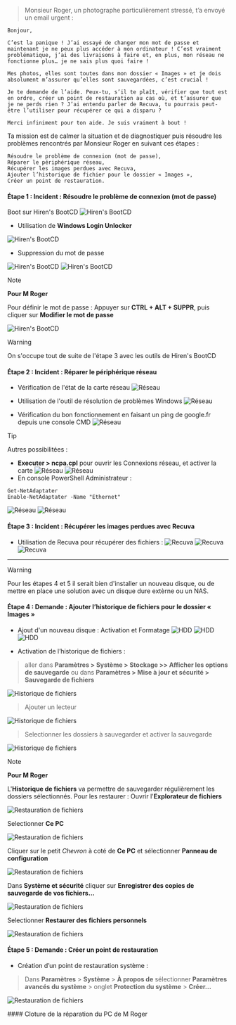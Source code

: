 > Monsieur Roger, un photographe particulièrement stressé, t’a envoyé un email urgent :

    Bonjour,

    C’est la panique ! J’ai essayé de changer mon mot de passe et maintenant je ne peux plus accéder à mon ordinateur ! C’est vraiment problématique, j’ai des livraisons à faire et, en plus, mon réseau ne fonctionne plus… je ne sais plus quoi faire !

    Mes photos, elles sont toutes dans mon dossier « Images » et je dois absolument m’assurer qu’elles sont sauvegardées, c’est crucial !

    Je te demande de l’aide. Peux-tu, s’il te plaît, vérifier que tout est en ordre, créer un point de restauration au cas où, et t’assurer que je ne perds rien ? J’ai entendu parler de Recuva, tu pourrais peut-être l’utiliser pour récupérer ce qui a disparu ?

    Merci infiniment pour ton aide. Je suis vraiment à bout !

Ta mission est de calmer la situation et de diagnostiquer puis résoudre les problèmes rencontrés par Monsieur Roger en suivant ces étapes :

    Résoudre le problème de connexion (mot de passe),
    Réparer le périphérique réseau,
    Récupérer les images perdues avec Recuva,
    Ajouter l’historique de fichier pour le dossier « Images »,
    Créer un point de restauration.

#### Étape 1 : Incident : Résoudre le problème de connexion (mot de passe)

Boot sur Hiren's BootCD
![**Hiren's BootCD**](./images/00.png)

- Utilisation de **Windows Login Unlocker**

![**Hiren's BootCD**](./images/01-1.png)

- Suppression du mot de passe

![**Hiren's BootCD**](./images/01-2.png)
![**Hiren's BootCD**](./images/01-3.png)
> [!NOTE]
> **Pour M Roger**
> 
> Pour définir le mot de passe :
> Appuyer sur **CTRL + ALT + SUPPR**, puis cliquer sur **Modifier le mot de passe**

![**Hiren's BootCD**](./images/01-4.png)


> [!WARNING]
> On s'occupe tout de suite de l'étape 3 avec les outils de Hiren's BootCD

#### Étape 2 : Incident : Réparer le périphérique réseau



- Vérification de l'état de la carte réseau 
![**Réseau**](./images/02-1.png)

- Utilisation de l'outil de résolution de problèmes Windows
![**Réseau**](./images/02-2.png)

- Vérification du bon fonctionnement en faisant un ping de google.fr depuis une console CMD
![**Réseau**](./images/02-3.png)

> [!TIP]
> Autres possibilitées :
> - **Executer > ncpa.cpl** pour ouvrir les Connexions réseau, et activer la carte 
![**Réseau**](./images/02-4.png)
![**Réseau**](./images/02-5.png)
> - En console PowerShell Administrateur : 
> ```
> Get-NetAdaptater
> Enable-NetAdaptater -Name "Ethernet"
> ```
> ![**Réseau**](./images/02-7.png)
> ![**Réseau**](./images/02-8.png)


#### Étape 3 : Incident : Récupérer les images perdues avec Recuva

- Utilisation de Recuva pour récupérer des fichiers :
![**Recuva**](./images/03-1.png)
![**Recuva**](./images/03-2.png)
![**Recuva**](./images/03-3.png)

------
> [!WARNING]
> Pour les étapes 4 et 5 il serait bien d'installer un nouveau disque,
> ou de mettre en place une solution avec un disque dure extèrne ou un NAS.

#### Étape 4 : Demande : Ajouter l’historique de fichiers pour le dossier « Images »

- Ajout d'un nouveau disque : Activation et Formatage
![**HDD**](./images/04-1.png)
![**HDD**](./images/04-2.png)
![**HDD**](./images/04-3.png)

- Activation de l’historique de fichiers :
> aller dans	**Paramètres > Système > Stockage >> Afficher les options de sauvegarde**
> ou dans 	**Paramètres > Mise à jour et sécurité > Sauvegarde de fichiers**

![**Historique de fichiers**](./images/04-4.png)

> Ajouter un lecteur

![**Historique de fichiers**](./images/04-5.png)

> Selectionner les dossiers à sauvegarder et activer la sauvegarde

![**Historique de fichiers**](./images/04-6.png)

> [!NOTE]
> **Pour M Roger**
> 
> L'**Historique de fichiers** va permettre de sauvegarder régulièrement les dossiers sélectionnés.
> Pour les restaurer : Ouvrir l'**Explorateur de fichiers**
> 
> ![**Restauration de fichiers**](./images/04-nr01.png)
> 
> Selectionner **Ce PC**
> 
> ![**Restauration de fichiers**](./images/04-nr02.png)
> 
> Cliquer sur le petit *Chevron* à coté de **Ce PC** et sélectionner **Panneau de configuration**
> 
> ![**Restauration de fichiers**](./images/04-nr03.png)
> 
> Dans **Système et sécurité** cliquer sur **Enregistrer des copies de sauvegarde de vos fichiers...**
> 
> ![**Restauration de fichiers**](./images/04-nr04.png)
> 
> Selectionner **Restaurer des fichiers personnels**
> 
> ![**Restauration de fichiers**](./images/04-nr05.png)

#### Étape 5 : Demande : Créer un point de restauration

- Création d’un point de restauration système :
> Dans **Paramètres** > **Système** > **À propos de** sélectionner **Paramètres avancés du système** > onglet **Protection du système** > **Créer...**

![**Restauration de fichiers**](./images/05-01.png)


#### Cloture de la réparation du PC de M Roger 


